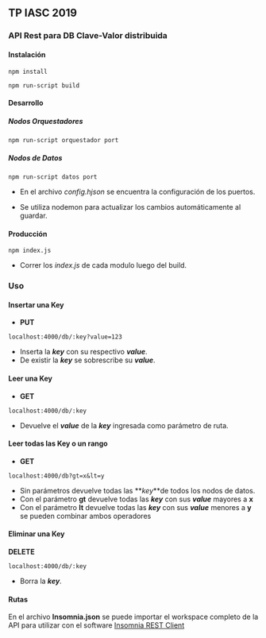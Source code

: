 ## TP IASC 2019

### API Rest para DB Clave-Valor distribuida

#### Instalación
```
npm install
```

```
npm run-script build
```

#### Desarrollo
##### Nodos Orquestadores
```
npm run-script orquestador port
```

##### Nodos de Datos
```
npm run-script datos port
```

* En el archivo _config.hjson_ se encuentra la configuración de los puertos.

* Se utiliza nodemon para actualizar los cambios automáticamente al guardar.

#### Producción
```
npm index.js
```

* Correr los _index.js_ de cada modulo luego del build.

### Uso
#### Insertar una Key
* **PUT**
```
localhost:4000/db/:key?value=123
```

* Inserta la **_key_** con su respectivo **_value_**.
* De existir la **_key_** se sobrescribe su **_value_**.

#### Leer una Key
* **GET**
```
localhost:4000/db/:key
```

* Devuelve el **_value_** de la **_key_** ingresada como parámetro de ruta.

#### Leer todas las Key o un rango
* **GET**
```
localhost:4000/db?gt=x&lt=y
```

* Sin parámetros devuelve todas las **_key_**de todos los nodos de datos.
* Con el parámetro **gt** devuelve todas las **_key_** con sus **_value_** mayores a **x**
* Con el parámetro **lt** devuelve todas las **_key_** con sus **_value_** menores a **y**
se pueden combinar ambos operadores


#### Eliminar una Key
**DELETE** 
```
localhost:4000/db/:key
```

* Borra la **_key_**.

#### Rutas

En el archivo __Insomnia.json__ se puede importar el workspace completo de la API para utilizar con el software [Insomnia REST Client](https://insomnia.rest/)